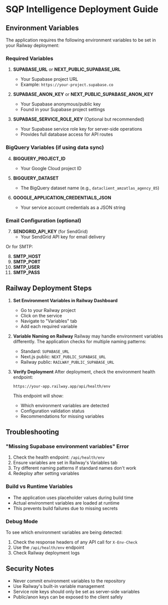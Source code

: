 # SQP Intelligence Deployment Guide

## Environment Variables

The application requires the following environment variables to be set in your Railway deployment:

### Required Variables

1. **SUPABASE_URL** or **NEXT_PUBLIC_SUPABASE_URL**
   - Your Supabase project URL
   - Example: `https://your-project.supabase.co`

2. **SUPABASE_ANON_KEY** or **NEXT_PUBLIC_SUPABASE_ANON_KEY**
   - Your Supabase anonymous/public key
   - Found in your Supabase project settings

3. **SUPABASE_SERVICE_ROLE_KEY** (Optional but recommended)
   - Your Supabase service role key for server-side operations
   - Provides full database access for API routes

### BigQuery Variables (if using data sync)

4. **BIGQUERY_PROJECT_ID**
   - Your Google Cloud project ID

5. **BIGQUERY_DATASET**
   - The BigQuery dataset name (e.g., `dataclient_amzatlas_agency_85`)

6. **GOOGLE_APPLICATION_CREDENTIALS_JSON**
   - Your service account credentials as a JSON string

### Email Configuration (optional)

7. **SENDGRID_API_KEY** (for SendGrid)
   - Your SendGrid API key for email delivery

Or for SMTP:

8. **SMTP_HOST**
9. **SMTP_PORT**
10. **SMTP_USER**
11. **SMTP_PASS**

## Railway Deployment Steps

1. **Set Environment Variables in Railway Dashboard**
   - Go to your Railway project
   - Click on the service
   - Navigate to "Variables" tab
   - Add each required variable

2. **Variable Naming on Railway**
   Railway may handle environment variables differently. The application checks for multiple naming patterns:
   - Standard: `SUPABASE_URL`
   - Next.js public: `NEXT_PUBLIC_SUPABASE_URL`
   - Railway public: `RAILWAY_PUBLIC_SUPABASE_URL`

3. **Verify Deployment**
   After deployment, check the environment health endpoint:
   ```
   https://your-app.railway.app/api/health/env
   ```

   This endpoint will show:
   - Which environment variables are detected
   - Configuration validation status
   - Recommendations for missing variables

## Troubleshooting

### "Missing Supabase environment variables" Error

1. Check the health endpoint: `/api/health/env`
2. Ensure variables are set in Railway's Variables tab
3. Try different naming patterns if standard names don't work
4. Redeploy after setting variables

### Build vs Runtime Variables

- The application uses placeholder values during build time
- Actual environment variables are loaded at runtime
- This prevents build failures due to missing secrets

### Debug Mode

To see which environment variables are being detected:
1. Check the response headers of any API call for `X-Env-Check`
2. Use the `/api/health/env` endpoint
3. Check Railway deployment logs

## Security Notes

- Never commit environment variables to the repository
- Use Railway's built-in variable management
- Service role keys should only be set as server-side variables
- Public/anon keys can be exposed to the client safely